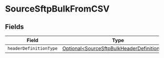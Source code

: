# SourceSftpBulkFromCSV


## Fields

| Field                                                                                                      | Type                                                                                                       | Required                                                                                                   | Description                                                                                                |
| ---------------------------------------------------------------------------------------------------------- | ---------------------------------------------------------------------------------------------------------- | ---------------------------------------------------------------------------------------------------------- | ---------------------------------------------------------------------------------------------------------- |
| `headerDefinitionType`                                                                                     | [Optional\<SourceSftpBulkHeaderDefinitionType>](../../models/shared/SourceSftpBulkHeaderDefinitionType.md) | :heavy_minus_sign:                                                                                         | N/A                                                                                                        |